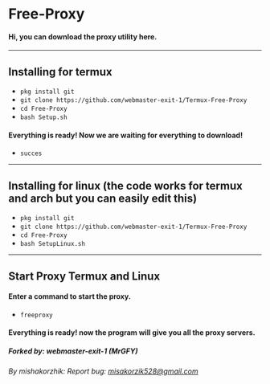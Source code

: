 # Free-Proxy

#### Hi, you can download the proxy utility here.

---

## Installing for termux

* `pkg install git`
* `git clone https://github.com/webmaster-exit-1/Termux-Free-Proxy`
* `cd Free-Proxy`
* `bash Setup.sh`

#### Everything is ready! Now we are waiting for everything to download!

 * `succes`

---
## Installing for linux (the code works for termux and arch but you can easily edit this)

* `pkg install git`
* `git clone https://github.com/webmaster-exit-1/Termux-Free-Proxy` 
* `cd Free-Proxy`
* `bash SetupLinux.sh`

---
## Start Proxy Termux and Linux

#### Enter a command to start the proxy.

* `freeproxy`

#### Everything is ready!  now the program will give you all the proxy servers.

##### Forked by: webmaster-exit-1 (MrGFY)
###### By mishakorzhik: Report bug: misakorzik528@gmail.com
